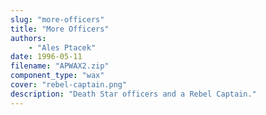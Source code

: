 ```yaml
---
slug: "more-officers"
title: "More Officers"
authors: 
    - "Ales Ptacek"
date: 1996-05-11
filename: "APWAX2.zip"
component_type: "wax"
cover: "rebel-captain.png"
description: "Death Star officers and a Rebel Captain."
---
```

